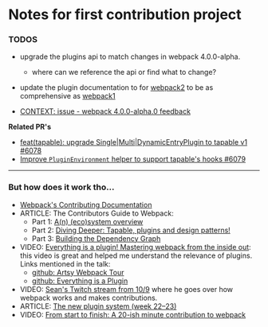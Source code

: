 # Notes for first contribution project

### TODOS
- upgrade the plugins api to match changes in webpack 4.0.0-alpha.
  - where can we reference the api or find what to change?
- update the plugin documentation to for [webpack2](https://webpack.js.org/concepts/plugins/) to be as comprehensive as [webpack1](https://webpack.github.io/docs/plugins.html)

- [CONTEXT: issue - webpack 4.0.0-alpha.0 feedback](https://github.com/webpack/webpack/issues/6064)

**Related PR's**
- [feat(tapable): upgrade Single|Multi|DynamicEntryPlugin to tapable v1 #6078](https://github.com/webpack/webpack/pull/6078/files)
- [Improve `PluginEnvironment` helper to support tapable's hooks #6079](https://github.com/webpack/webpack/pull/6079)

---

### But how does it work tho...
- [Webpack's Contributing Documentation](https://github.com/webpack/webpack/blob/master/CONTRIBUTING.md)
- ARTICLE: The Contributors Guide to Webpack:
  - Part 1: [A(n) (eco)system overview](https://medium.com/webpack/the-contributors-guide-to-webpack-part-1-a0410cc82ca4)
  - Part 2: [Diving Deeper: Tapable, plugins and design patterns!](https://medium.com/webpack/the-contributors-guide-to-webpack-part-2-9fd5e658e08c)
  - Part 3: [Building the Dependency Graph](https://medium.com/webpack/the-contributors-guide-to-webpack-part-3-44cc149af02c)
- VIDEO: [Everything is a plugin! Mastering webpack from the inside out](https://www.youtube.com/watch?v=4tQiJaFzuJ8): this video is great and helped me understand the relevance of plugins. Links mentioned in the talk:
  - [github: Artsy Webpack Tour](https://github.com/TheLarkInn/artsy-webpack-tour)
  - [github: Everything is a Plugin](https://github.com/TheLarkInn/everything-is-a-plugin)
- VIDEO: [Sean's Twitch stream from 10/9](https://www.twitch.tv/videos/208289699) where he goes over how webpack works and makes contributions.
- ARTICLE: [The new plugin system (week 22–23)](https://medium.com/webpack/the-new-plugin-system-week-22-23-c24e3b22e95)
- VIDEO: [From start to finish: A 20-ish minute contribution to webpack](https://www.youtube.com/watch?v=ePdXHF2DfeY&feature=youtu.be)
